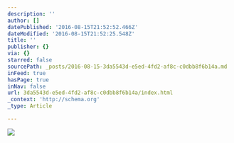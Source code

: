 ```yaml
---
description: ''
author: []
datePublished: '2016-08-15T21:52:52.466Z'
dateModified: '2016-08-15T21:52:25.548Z'
title: ''
publisher: {}
via: {}
starred: false
sourcePath: _posts/2016-08-15-3da5543d-e5ed-4fd2-af8c-c0dbb8f6b14a.md
inFeed: true
hasPage: true
inNav: false
url: 3da5543d-e5ed-4fd2-af8c-c0dbb8f6b14a/index.html
_context: 'http://schema.org'
_type: Article

---
```

![](https://the-grid-user-content.s3-us-west-2.amazonaws.com/dcf3fea8-5ceb-493b-8221-5fe7b3e19aa8.gif)